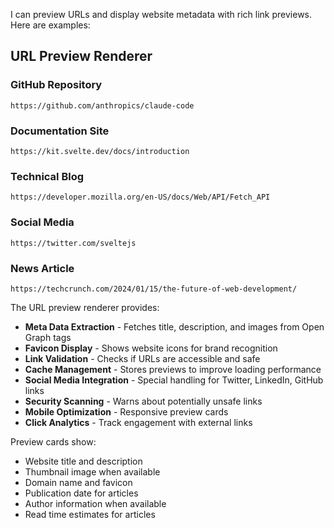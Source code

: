 I can preview URLs and display website metadata with rich link previews. Here are examples:

## URL Preview Renderer

### GitHub Repository
```url
https://github.com/anthropics/claude-code
```

### Documentation Site
```url
https://kit.svelte.dev/docs/introduction
```

### Technical Blog
```url
https://developer.mozilla.org/en-US/docs/Web/API/Fetch_API
```

### Social Media
```url
https://twitter.com/sveltejs
```

### News Article
```url
https://techcrunch.com/2024/01/15/the-future-of-web-development/
```

The URL preview renderer provides:
- **Meta Data Extraction** - Fetches title, description, and images from Open Graph tags
- **Favicon Display** - Shows website icons for brand recognition
- **Link Validation** - Checks if URLs are accessible and safe
- **Cache Management** - Stores previews to improve loading performance  
- **Social Media Integration** - Special handling for Twitter, LinkedIn, GitHub links
- **Security Scanning** - Warns about potentially unsafe links
- **Mobile Optimization** - Responsive preview cards
- **Click Analytics** - Track engagement with external links

Preview cards show:
- Website title and description
- Thumbnail image when available
- Domain name and favicon
- Publication date for articles
- Author information when available
- Read time estimates for articles